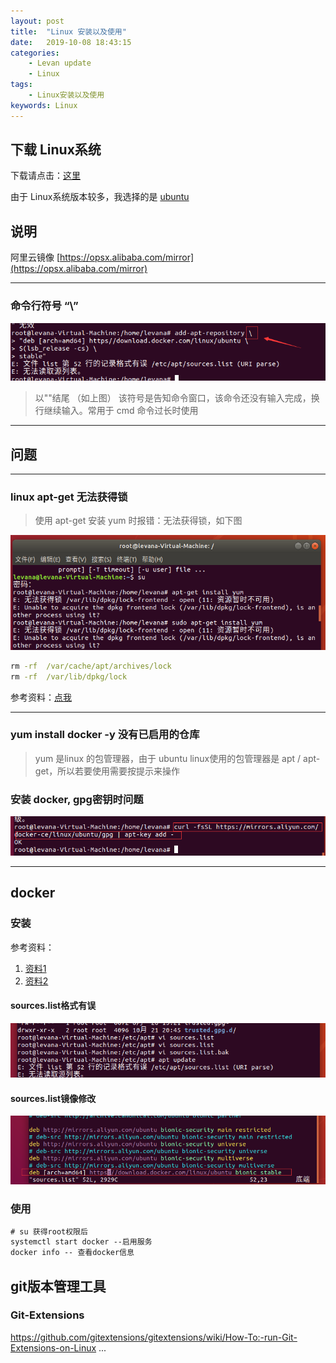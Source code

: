 ```yaml
---
layout: post  
title:  "Linux 安装以及使用"  
date:   2019-10-08 18:43:15
categories: 
    - Levan update
    - Linux
tags: 
    - Linux安装以及使用
keywords: Linux
---
```


## 下载 Linux系统

下载请点击：[这里](https://www.linux.org/pages/download/)  

由于 Linux系统版本较多，我选择的是 [ubuntu](https://ubuntu.com/download)

## 说明

阿里云镜像 [https://opsx.alibaba.com/mirror](https://opsx.alibaba.com/mirror)

---

### 命令行符号 “\”

![linux-cmd-desc1.png](/assets/linux/linux-cmd-desc1.png)

> 以"\"结尾 （如上图）
> 该符号是告知命令窗口，该命令还没有输入完成，换行继续输入。常用于 cmd 命令过长时使用

---

<!--more -->

## 问题

---

### linux apt-get 无法获得锁

> 使用 apt-get 安装 yum 时报错：无法获得锁，如下图

![eg img](/assets/linux/linux-error1.png)

```cmd
rm -rf  /var/cache/apt/archives/lock
rm -rf  /var/lib/dpkg/lock
```

参考资料：[点我](https://blog.csdn.net/legendaryhaha/article/details/89361120)

---

### yum install docker -y 没有已启用的仓库

> yum 是linux 的包管理器，由于 ubuntu linux使用的包管理器是 apt / apt-get，所以若要使用需要按提示来操作

### 安装 docker, gpg密钥时问题

![linux/linux-install-docker-error1](/assets/linux/linux-install-docker-error1.png)

---

## docker

### 安装

参考资料：  

1. [资料1](https://philipzheng.gitbooks.io/docker_practice/content/install/ubuntu.html)  
2. [资料2](https://yeasy.gitbooks.io/docker_practice/install/ubuntu.html)

#### sources.list格式有误

![linux/linux-source-list-error-20191022191756](/assets/linux/linux-source-list-error-20191022191756.png)

#### sources.list镜像修改

![linux/linux-source-list2019-10-22-191655](/assets/linux/linux-source-list2019-10-22-191655.png)

### 使用

```cmd
# su 获得root权限后
systemctl start docker --启用服务
docker info -- 查看docker信息
```

## git版本管理工具

### Git-Extensions

https://github.com/gitextensions/gitextensions/wiki/How-To:-run-Git-Extensions-on-Linux
...
